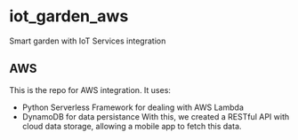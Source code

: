 # iot_garden_aws
Smart garden with IoT Services integration

## AWS
This is the repo for AWS integration.
It uses:
- Python Serverless Framework for dealing with AWS Lambda
- DynamoDB for data persistance
With this, we created a RESTful API with cloud data storage, allowing a mobile app to fetch this data.
